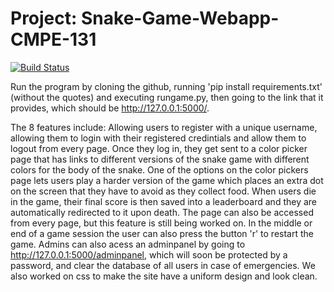 # Project: Snake-Game-Webapp-CMPE-131

[![Build Status](https://travis-ci.org/akumar23/SnakeGame.svg?branch=master)](https://travis-ci.org/akumar23/SnakeGame)

Run the program by cloning the github, running 'pip install requirements.txt' (without the quotes) and executing rungame.py, then going to the link that it provides, which should be http://127.0.0.1:5000/.

The 8 features include:
Allowing users to register with a unique username, allowing them to login with their registered credintials and allow them to logout from every page.
Once they log in, they get sent to a color picker page that has links to different versions of the snake game with different colors for the body of the snake.
One of the options on the color pickers page lets users play a harder version of the game which places an extra dot on the screen that they have to avoid as they collect food.
When users die in the game, their final score is then saved into a leaderboard and they are automatically redirected to it upon death. The page can also be accessed from every page, but this feature is still being worked on.
In the middle or end of a game session the user can also press the button 'r' to restart the game.
Admins can also acess an adminpanel by going to http://127.0.0.1:5000/adminpanel, which will soon be protected by a password, and clear the database of all users in case of emergencies.
We also worked on css to make the site have a uniform design and look clean.
